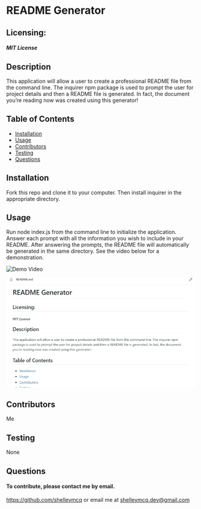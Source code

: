  
# README Generator
## Licensing:
#### _MIT License_
## Description
This application will allow a user to create a professional README file from the command line. The inquirer npm package is used to prompt the user for project details and then a README file is generated. In fact, the document you’re reading now was created using this generator!
## Table of Contents
* [Installation](#Installation)
* [Usage](#Usage)
* [Contributors](#Contributors)
* [Testing](#Testing)
* [Questions](#Questions)
## Installation
Fork this repo and clone it to your computer. Then install inquirer in the appropriate directory.
## Usage
Run node index.js from the command line to initialize the application. Answer each prompt with all the information you wish to include in your README. After answering the prompts, the README file will automatically be generated in the same directory. See the video below for a demonstration.

![Demo Video](README-demo-video.gif)

![Links Demo](links-demo.gif)
## Contributors
Me
## Testing
None
## Questions 
#### To contribute, please contact me by email.

https://github.com/shelleymcq or email me at shelleymcq.dev@gmail.com
